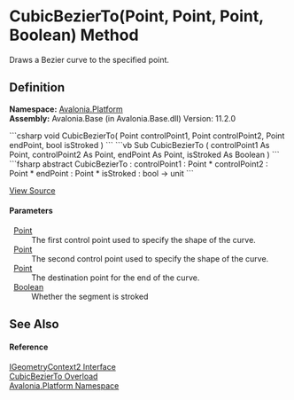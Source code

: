# CubicBezierTo(Point, Point, Point, Boolean) Method


Draws a Bezier curve to the specified point.



## Definition
**Namespace:** <a href="N_Avalonia_Platform">Avalonia.Platform</a>  
**Assembly:** Avalonia.Base (in Avalonia.Base.dll) Version: 11.2.0

<Tabs groupId="api-code-preview">
<TabItem value="csharp" label="C#">
```csharp
void CubicBezierTo(
	Point controlPoint1,
	Point controlPoint2,
	Point endPoint,
	bool isStroked
)
```
</TabItem>
<TabItem value="vb" label="VB">
```vb
Sub CubicBezierTo ( 
	controlPoint1 As Point,
	controlPoint2 As Point,
	endPoint As Point,
	isStroked As Boolean
)
```
</TabItem>
<TabItem value="fsharp" label="F#">
```fsharp
abstract CubicBezierTo : 
        controlPoint1 : Point * 
        controlPoint2 : Point * 
        endPoint : Point * 
        isStroked : bool -> unit 
```
</TabItem>
</Tabs>



<a href="https://github.com/AvaloniaUI/Avalonia/tree/master/src/Avalonia.Base/Platform/IGeometryContext2.cs" title="View the source code">View Source</a>



#### Parameters
<dl><dt>  <a href="T_Avalonia_Point">Point</a></dt><dd>The first control point used to specify the shape of the curve.</dd><dt>  <a href="T_Avalonia_Point">Point</a></dt><dd>The second control point used to specify the shape of the curve.</dd><dt>  <a href="T_Avalonia_Point">Point</a></dt><dd>The destination point for the end of the curve.</dd><dt>  <a href="https://learn.microsoft.com/dotnet/api/system.boolean" target="_blank" rel="noopener noreferrer">Boolean</a></dt><dd>Whether the segment is stroked</dd></dl>

## See Also


#### Reference
<a href="T_Avalonia_Platform_IGeometryContext2">IGeometryContext2 Interface</a>  
<a href="Overload_Avalonia_Platform_IGeometryContext2_CubicBezierTo">CubicBezierTo Overload</a>  
<a href="N_Avalonia_Platform">Avalonia.Platform Namespace</a>  
